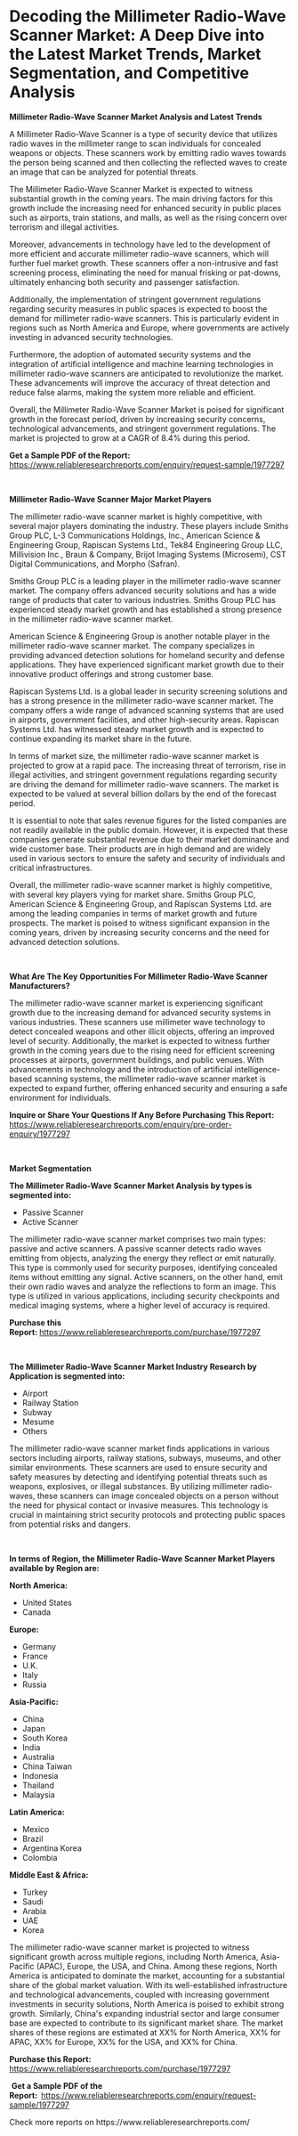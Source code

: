 <p><h1>Decoding the Millimeter Radio-Wave Scanner Market: A Deep Dive into the Latest Market Trends, Market Segmentation, and Competitive Analysis</h1></p><p><strong>Millimeter Radio-Wave Scanner Market Analysis and Latest Trends</strong></p>
<p><p>A Millimeter Radio-Wave Scanner is a type of security device that utilizes radio waves in the millimeter range to scan individuals for concealed weapons or objects. These scanners work by emitting radio waves towards the person being scanned and then collecting the reflected waves to create an image that can be analyzed for potential threats.</p><p>The Millimeter Radio-Wave Scanner Market is expected to witness substantial growth in the coming years. The main driving factors for this growth include the increasing need for enhanced security in public places such as airports, train stations, and malls, as well as the rising concern over terrorism and illegal activities.</p><p>Moreover, advancements in technology have led to the development of more efficient and accurate millimeter radio-wave scanners, which will further fuel market growth. These scanners offer a non-intrusive and fast screening process, eliminating the need for manual frisking or pat-downs, ultimately enhancing both security and passenger satisfaction.</p><p>Additionally, the implementation of stringent government regulations regarding security measures in public spaces is expected to boost the demand for millimeter radio-wave scanners. This is particularly evident in regions such as North America and Europe, where governments are actively investing in advanced security technologies.</p><p>Furthermore, the adoption of automated security systems and the integration of artificial intelligence and machine learning technologies in millimeter radio-wave scanners are anticipated to revolutionize the market. These advancements will improve the accuracy of threat detection and reduce false alarms, making the system more reliable and efficient.</p><p>Overall, the Millimeter Radio-Wave Scanner Market is poised for significant growth in the forecast period, driven by increasing security concerns, technological advancements, and stringent government regulations. The market is projected to grow at a CAGR of 8.4% during this period.</p></p>
<p><strong>Get a Sample PDF of the Report:&nbsp;</strong> <a href="https://www.reliableresearchreports.com/enquiry/request-sample/1977297">https://www.reliableresearchreports.com/enquiry/request-sample/1977297</a></p>
<p>&nbsp;</p>
<p><strong>Millimeter Radio-Wave Scanner Major Market Players</strong></p>
<p><p>The millimeter radio-wave scanner market is highly competitive, with several major players dominating the industry. These players include Smiths Group PLC, L-3 Communications Holdings, Inc., American Science & Engineering Group, Rapiscan Systems Ltd., Tek84 Engineering Group LLC, Millivision Inc., Braun & Company, Brijot Imaging Systems (Microsemi), CST Digital Communications, and Morpho (Safran).</p><p>Smiths Group PLC is a leading player in the millimeter radio-wave scanner market. The company offers advanced security solutions and has a wide range of products that cater to various industries. Smiths Group PLC has experienced steady market growth and has established a strong presence in the millimeter radio-wave scanner market.</p><p>American Science & Engineering Group is another notable player in the millimeter radio-wave scanner market. The company specializes in providing advanced detection solutions for homeland security and defense applications. They have experienced significant market growth due to their innovative product offerings and strong customer base.</p><p>Rapiscan Systems Ltd. is a global leader in security screening solutions and has a strong presence in the millimeter radio-wave scanner market. The company offers a wide range of advanced scanning systems that are used in airports, government facilities, and other high-security areas. Rapiscan Systems Ltd. has witnessed steady market growth and is expected to continue expanding its market share in the future.</p><p>In terms of market size, the millimeter radio-wave scanner market is projected to grow at a rapid pace. The increasing threat of terrorism, rise in illegal activities, and stringent government regulations regarding security are driving the demand for millimeter radio-wave scanners. The market is expected to be valued at several billion dollars by the end of the forecast period.</p><p>It is essential to note that sales revenue figures for the listed companies are not readily available in the public domain. However, it is expected that these companies generate substantial revenue due to their market dominance and wide customer base. Their products are in high demand and are widely used in various sectors to ensure the safety and security of individuals and critical infrastructures.</p><p>Overall, the millimeter radio-wave scanner market is highly competitive, with several key players vying for market share. Smiths Group PLC, American Science & Engineering Group, and Rapiscan Systems Ltd. are among the leading companies in terms of market growth and future prospects. The market is poised to witness significant expansion in the coming years, driven by increasing security concerns and the need for advanced detection solutions.</p></p>
<p>&nbsp;</p>
<p><strong>What Are The Key Opportunities For Millimeter Radio-Wave Scanner Manufacturers?</strong></p>
<p><p>The millimeter radio-wave scanner market is experiencing significant growth due to the increasing demand for advanced security systems in various industries. These scanners use millimeter wave technology to detect concealed weapons and other illicit objects, offering an improved level of security. Additionally, the market is expected to witness further growth in the coming years due to the rising need for efficient screening processes at airports, government buildings, and public venues. With advancements in technology and the introduction of artificial intelligence-based scanning systems, the millimeter radio-wave scanner market is expected to expand further, offering enhanced security and ensuring a safe environment for individuals.</p></p>
<p><strong>Inquire or Share Your Questions If Any Before Purchasing This Report:</strong> <a href="https://www.reliableresearchreports.com/enquiry/pre-order-enquiry/1977297">https://www.reliableresearchreports.com/enquiry/pre-order-enquiry/1977297</a></p>
<p>&nbsp;</p>
<p><strong>Market Segmentation</strong></p>
<p><strong>The Millimeter Radio-Wave Scanner Market Analysis by types is segmented into:</strong></p>
<p><ul><li>Passive Scanner</li><li>Active Scanner</li></ul></p>
<p><p>The millimeter radio-wave scanner market comprises two main types: passive and active scanners. A passive scanner detects radio waves emitting from objects, analyzing the energy they reflect or emit naturally. This type is commonly used for security purposes, identifying concealed items without emitting any signal. Active scanners, on the other hand, emit their own radio waves and analyze the reflections to form an image. This type is utilized in various applications, including security checkpoints and medical imaging systems, where a higher level of accuracy is required.</p></p>
<p><strong>Purchase this Report:&nbsp;</strong><a href="https://www.reliableresearchreports.com/purchase/1977297">https://www.reliableresearchreports.com/purchase/1977297</a></p>
<p>&nbsp;</p>
<p><strong>The Millimeter Radio-Wave Scanner Market Industry Research by Application is segmented into:</strong></p>
<p><ul><li>Airport</li><li>Railway Station</li><li>Subway</li><li>Mesume</li><li>Others</li></ul></p>
<p><p>The millimeter radio-wave scanner market finds applications in various sectors including airports, railway stations, subways, museums, and other similar environments. These scanners are used to ensure security and safety measures by detecting and identifying potential threats such as weapons, explosives, or illegal substances. By utilizing millimeter radio-waves, these scanners can image concealed objects on a person without the need for physical contact or invasive measures. This technology is crucial in maintaining strict security protocols and protecting public spaces from potential risks and dangers.</p></p>
<p>&nbsp;</p>
<p><strong>In terms of Region, the Millimeter Radio-Wave Scanner Market Players available by Region are:</strong></p>
<p>
    <p> <strong> North America: </strong>
        <ul>
            <li>United States</li>
            <li>Canada</li>
        </ul>
        </p> 
    <p> <strong> Europe: </strong>
        <ul>
            <li>Germany</li>
            <li>France</li>
            <li>U.K.</li>
            <li>Italy</li>
            <li>Russia</li>
        </ul>
        </p> 
    <p> <strong> Asia-Pacific: </strong>
        <ul>
            <li>China</li>
            <li>Japan</li>
            <li>South Korea</li>
            <li>India</li>
            <li>Australia</li>
            <li>China Taiwan</li>
            <li>Indonesia</li>
            <li>Thailand</li>
            <li>Malaysia</li>
        </ul>
        </p> 
    <p> <strong> Latin America: </strong>
        <ul>
            <li>Mexico</li>
            <li>Brazil</li>
            <li>Argentina Korea</li>
            <li>Colombia</li>
        </ul>
        </p> 
    <p> <strong> Middle East & Africa: </strong>
        <ul>
            <li>Turkey</li>
            <li>Saudi</li>
            <li>Arabia</li>
            <li>UAE</li>
            <li>Korea</li>
        </ul>
    </p>
    </p>
<p><p>The millimeter radio-wave scanner market is projected to witness significant growth across multiple regions, including North America, Asia-Pacific (APAC), Europe, the USA, and China. Among these regions, North America is anticipated to dominate the market, accounting for a substantial share of the global market valuation. With its well-established infrastructure and technological advancements, coupled with increasing government investments in security solutions, North America is poised to exhibit strong growth. Similarly, China's expanding industrial sector and large consumer base are expected to contribute to its significant market share. The market shares of these regions are estimated at XX% for North America, XX% for APAC, XX% for Europe, XX% for the USA, and XX% for China.</p></p>
<p><strong>Purchase this Report: </strong><a href="https://www.reliableresearchreports.com/purchase/1977297">https://www.reliableresearchreports.com/purchase/1977297</a></p>
<p>&nbsp;<strong>Get a Sample PDF of the Report:&nbsp;&nbsp;</strong><a href="https://www.reliableresearchreports.com/enquiry/request-sample/1977297">https://www.reliableresearchreports.com/enquiry/request-sample/1977297</a></p>
<p><strong></strong></p>
<p>Check more reports on https://www.reliableresearchreports.com/</p>